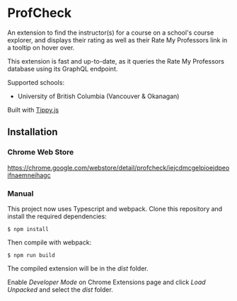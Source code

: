 # ProfCheck

An extension to find the instructor(s) for a course on a school's course explorer, and displays their rating as well as their Rate My Professors link in a tooltip on hover over.

This extension is fast and up-to-date, as it queries the Rate My Professors database using its GraphQL endpoint.

Supported schools:

- University of British Columbia (Vancouver & Okanagan)

Built with [Tippy.js](https://atomiks.github.io/tippyjs/)

## Installation

### Chrome Web Store

https://chrome.google.com/webstore/detail/profcheck/iejcdmcgelpioejdpeoifnaemneihagc

### Manual

This project now uses Typescript and webpack. Clone this repository and install the required dependencies:

```shell
$ npm install
```

Then compile with webpack:

```shell
$ npm run build
```

The compiled extension will be in the _dist_ folder.

Enable _Developer Mode_ on Chrome Extensions page and click _Load Unpacked_ and select the _dist_ folder.

